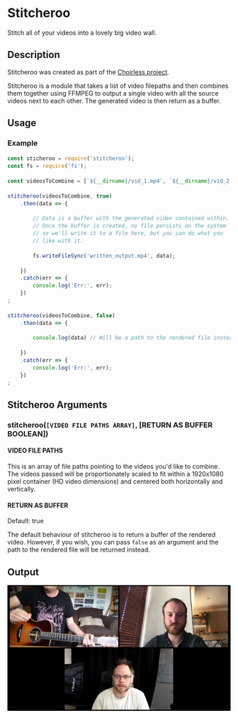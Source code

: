 # Stitcheroo

Stitch all of your videos into a lovely big video wall.

## Description

Stitcheroo was created as part of the [Choirless project](https://github.com/choirless).

Stitcheroo is a module that takes a list of video filepaths and then combines them together using FFMPEG to output a single video with all the source videos next to each other. The generated video is then return as a buffer.

## Usage

### Example

```javascript
const sticheroo = require('stitcheroo');
const fs = require('fs');

const videosToCombine = [`${__dirname}/vid_1.mp4`, `${__dirname}/vid_2.mp4`, `${__dirname}/vid_3.mp4`]

stitcheroo(videosToCombine, true)
    .then(data => {

        // Data is a buffer with the generated video contained within.
        // Once the buffer is created, no file persists on the system
        // so we'll write it to a file here, but you can do what you
        // like with it.

        fs.writeFileSync('written_output.mp4', data);

    })
    .catch(err => {
        console.log('Err:', err);
    })
;

stitcheroo(videosToCombine, false)
    .then(data => {

        console.log(data) // Will be a path to the rendered file instead.

    })
    .catch(err => {
        console.log('Err:', err);
    })
;

```

## Stitcheroo Arguments

### stitcheroo(`[VIDEO FILE PATHS ARRAY]`, [RETURN AS BUFFER BOOLEAN])

#### VIDEO FILE PATHS

This is an array of file paths pointing to the videos you'd like to combine. The videos passed will be proportionately scaled to fit within a 1920x1080 pixel container (HD video dimensions) and centered both horizontally and vertically.

#### RETURN AS BUFFER
Default: true

The default behaviour of stitcheroo is to return a buffer of the rendered video. However, if you wish, you can pass `false` as an argument and the path to the rendered file will be returned instead. 

## Output

![An animated GIF of the kind of output you can expect](output.gif)